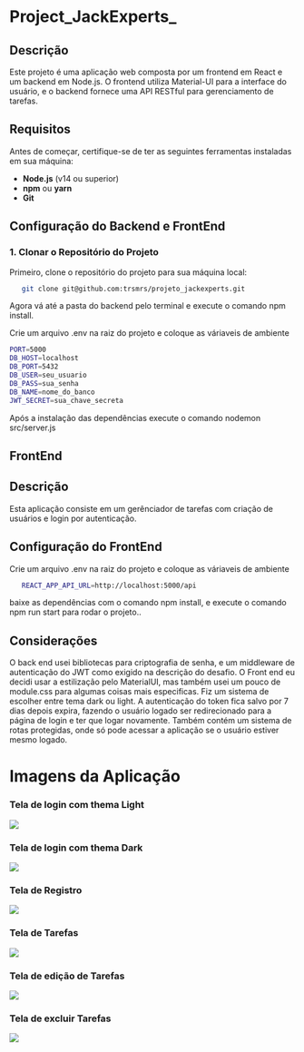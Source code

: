 # Project_JackExperts_

## Descrição

Este projeto é uma aplicação web composta por um frontend em React e um backend em Node.js. O frontend utiliza Material-UI para a interface do usuário, e o backend fornece uma API RESTful para gerenciamento de tarefas.

## Requisitos

Antes de começar, certifique-se de ter as seguintes ferramentas instaladas em sua máquina:

- **Node.js** (v14 ou superior)
- **npm** ou **yarn**
- **Git**

## Configuração do Backend e FrontEnd

### 1. Clonar o Repositório do Projeto

Primeiro, clone o repositório do projeto para sua máquina local:

```bash
   git clone git@github.com:trsmrs/projeto_jackexperts.git
```
Agora vá até a pasta do backend pelo terminal e execute o comando npm install.

Crie um arquivo .env na raiz do projeto e coloque as váriaveis de ambiente
```bash
PORT=5000
DB_HOST=localhost
DB_PORT=5432
DB_USER=seu_usuario
DB_PASS=sua_senha
DB_NAME=nome_do_banco
JWT_SECRET=sua_chave_secreta
```
Após a instalação das dependências execute o comando nodemon src/server.js


## FrontEnd

## Descrição 
Esta aplicação consiste em um gerênciador de tarefas com criação de usuários e login por autenticação.

## Configuração do FrontEnd
Crie um arquivo .env na raiz do projeto e coloque as váriaveis de ambiente
```bash
   REACT_APP_API_URL=http://localhost:5000/api
```
baixe as dependências com o comando npm install, e execute o comando npm run start para rodar o projeto..


## Considerações
O back end usei bibliotecas para criptografia de senha, e um middleware de autenticação do JWT como exigido na descrição do desafio.
O Front end eu decidi usar a estilização pelo MaterialUI, mas também usei um pouco de module.css para algumas coisas mais especificas.
Fiz um sistema de escolher entre tema dark ou light.
A autenticação do token fica salvo por 7 dias depois expira, fazendo o usuário logado ser redirecionado para a página de login e ter que logar novamente.
Também contém um sistema de rotas protegidas, onde só pode acessar a aplicação se o usuário estiver mesmo logado.

# Imagens da Aplicação

### Tela de login com thema Light
![](https://github.com/trsmrs/projeto_jackexperts/blob/main/imgs/login_thema_light.png)


### Tela de login com thema Dark
![](https://github.com/trsmrs/projeto_jackexperts/blob/main/imgs/login_thema_dark.png)


### Tela de Registro
![](https://github.com/trsmrs/projeto_jackexperts/blob/main/imgs/registro.png)


### Tela de Tarefas
![](https://github.com/trsmrs/projeto_jackexperts/blob/main/imgs/tasks.png)


### Tela de edição de Tarefas
![](https://github.com/trsmrs/projeto_jackexperts/blob/main/imgs/edit_task.png)


### Tela de excluir Tarefas
![](https://github.com/trsmrs/projeto_jackexperts/blob/main/imgs/delet_task.png)




